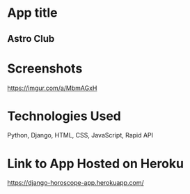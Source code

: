# App title
## Astro Club

# Screenshots
https://imgur.com/a/MbmAGxH

# Technologies Used

Python, Django, HTML, CSS, JavaScript, Rapid API

# Link to App Hosted on Heroku

https://django-horoscope-app.herokuapp.com/


